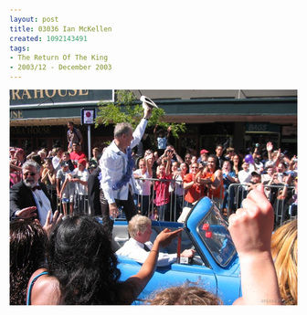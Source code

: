 ```yaml
---
layout: post
title: 03036 Ian McKellen
created: 1092143491
tags:
- The Return Of The King
- 2003/12 - December 2003
---
```


<img src="/image/images/130_3036-1086.jpg"/>

